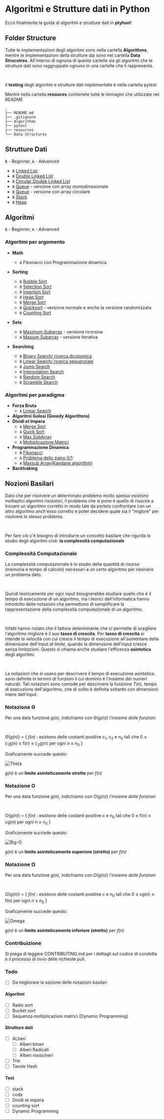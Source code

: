 # Algoritmi e Strutture dati in Python 

Ecco finalmente la guida di algoritmi e strutture dati in <b>ptyhon!</b>

## Folder Structure

Tutte le implementazioni degli algoritmi sono nella cartella **Algorithms**, mentre le implementazioni della strutture dai sono nel cartella <b>Data Strucutres</b>.
All'interno di ognuna di queste cartelle sia gli algoritmi che le strutture dati sono raggruppate ognuno in una cartelle che li rappresenta.

<br/>

Il **testing** degli algoritmi e strutture dati implementate è nella cartella pytest


Mentre nella cartella **resouces** contienete tutte le immagini che utilizzate nei README

```
.
├── README.md
├── .gitignore
├── Algorithms
├── pytest
├── resources
└── Data Structures
```

## Strutture Dati

`B` - Beginner, `A` - Advanced

* `B` [Linked List](Data_Structures/linkedList/linkedList.py)
* `B` [Double Linked List](Data_Structures/linkedList/doubleLinkedList.py)
* `B` [Circular Double Linked List](Data_Structures/linkedList/circularDoubleLinkedList.py)
* `B` [Queue](Data_Structures/coda/coda_array_monodimensionale.py) - versione con array monodimesionale
* `B` [Queue](Data_Structures/coda/coda_array_circolare.py) - versione con array circolare
* `B` [Stack](Data_Structures/stack/stack.py)
* `B` [Heap](Data_Structures/heap/heap.py) 

## Algoritmi

`B` - Beginner, `A` - Advanced

### Algoritmi per argomento

* **Math**
    * `A` Fibonacci con Programmazione dinamica

* **Sorting**
  * `B` [Bubble Sort](Algorithms/SortingAlgorithms/bubbleSort.py)
  * `B` [Selection Sort](Algorithms/SortingAlgorithms/selectionSort.py)
  * `B` [Insertion Sort](Algorithms/SortingAlgorithms/insertionSort.py)
  * `B` [Heap Sort](Data_Structures)
  * `B` [Merge Sort](Algorithms/SortingAlgorithms/mergeSort.py)
  * `B` [Quicksort](Algorithms/SortingAlgorithms/quickSort.py) - versione normale e anche la versione randomizzata
  * `B` [Counting Sort](Algorithms/SortingAlgorithms/countingSort.py)

* **Sets**
  * `B` [Maximum Subarray](Algorithms/DividiEtImpera/max-subarray-recursive.py) - versione ricorsiva
  * `A` [Maxium Subarray](Algorithms/DynamicProgramming/max-subarray-iterative.py) - versione iterativa
  

* **Searching**
    * `B` [Binary Search/ ricerca dicotomica](Algorithms/SearchingAlgorithms/binarySearch.py)
    * `B` [Linear Search/ ricerca sequenziale](Algorithms/SearchingAlgorithms/deterministicSearch.py)
    * `B` [Jump Search](Algorithms/SearchingAlgorithms/jumpSearch.py)
    * `B` [Interpolation Search](Algorithms/SearchingAlgorithms/interpolationSearch.py)
    * `B` [Random Search](Algorithms/SearchingAlgorithms/randomSearch.py)
    * `B` [Scramble Search](Algorithms/SearchingAlgorithms/scambleSearch.py)
    
### Algoritmi per paradigma

* **Forza Bruta**
    * `A` [Linear Search](Algorithms/SearchingAlgorithms/deterministicSearch.py)
* **Algoritmi Golosi (Greedy Algorithms)**
* **Dividi et Impera**
    * `A` [Merge Sort](Algorithms/SortingAlgorithms/mergeSort.py)
    * `A` [Quick Sort](Algorithms/SortingAlgorithms/quickSort.py)
    * `A` [Max SubArray](Algorithms/DividiEtImpera/max-subarray-recursive.py)
    * `A` [Moltiplicazione Matrici](Algorithms/DividiEtImpera/squareMatrixMultiply.py)
* **Programmazione Dinamica**
    * `B` [Fibonacci](Algorithms/DynamicProgramming/fibonacciDyn.py)
    * `A` [Problema dello ziano 0/1](Algorithms/DynamicProgramming/01_knapsackProblem.py)
    * `A` [Maxsub Array(Kandane algorithm)](Algorithms/DynamicProgramming/max-subarray-iterative.py)
* **Backtraking**
    
## Nozioni Basilari

Dato che per risolvere un determinato problemo molto spesso esistono molteplici algoritmi risolutori, 
il problema che si pone è quello di riuscire a trovare un algoritmo corretto in modo tale da 
portelo confrontare con un altro algoritmo anch'esso corretto e poter decidere quale sia il
"miglore" per risolvere lo stesso problema.

<br/>

Per fare ciò c'è bisogno di introdurre un concetto basilare che rigurda lo studio degli algoritmi cioè:
<b>la complessità computazionale</b>

### Complessità Computazionale

La complessità computazionale è lo studio della quantità di risorse (memoria e tempo di 
calcolo) necessari a un certo algoritmo per risolvere un problema dato. 

<br/>

Quindi teoricamente per ogni input bisognerebbe studiare quello che è il tempo di esecuzione di un algoritmo,
ma i teorici dell’informatica hanno introdotto delle notazioni che permettono di semplificare 
la rappresentazione della complessità computazionale di un algoritmo. 

<br/>

Infatti hanno notato che il fattore determinante che ci permette di scegliere l'algoritmo migliore è 
 il suo <b>tasso di crescita</b>. Per <b>tasso di crescita</b> si intende la velocità con cui cresce il tempo 
di esecuzione all'aumentare della dimensione dell'input <em>al limite</em>, quando la dimensione dell'input cresce senza 
limitazioni. Questo si chiama anche studiare l'efficenza <b>asintotica</b> degli algoritmi.

<br/>

Le notazioni che si usano per descrivere il tempo di esecuzione asintotico sono definite in 
termini di funzioni il cui dominio è l'insieme dei numeri naturali. Tali notazioni sono comode per descrivere la funzione
<em>T(n)</em>, tempo di esecuzione dell'algoritmo, che di solito è definita soltanto con dimensioni
intere dell'input.

### Notazione Θ

Per una data funzione <em>g(n)</em>, indichiamo con Θ(<em>g(n)</em>) <em>l'insieme delle funzioni</em>

<br/>

Θ(<em>g(n)</em>) = { <em>f(n)</em> : esistono delle costanti positive c<sub>1</sub>, c<sub>2</sub> e n<sub>0</sub> tali che
                    0 ≤ c<sub>1</sub>g(n) ≤ f(n) ≤ c<sub>2</sub>g(n) per ogni <em>n</em>  ≥ n<sub>0</sub> }

Graficamente succede questo:

![Theta](./resources/imgs/Theta-Complexity.jpg)

<em>g(n)</em> è un <b>limite asintoticamente stretto</b> per <em>f(n)</em>

### Notazione O

Per una data funzione <em>g(n)</em>, indichiamo con O(<em>g(n)</em>) <em>l'insieme delle funzioni</em>

<br/>

O(<em>g(n)</em>) = {
                    <em>f(n)</em> : esistono delle costanti positive c e n<sub>0</sub> tali che
                    0 ≤ f(n) ≤ cg(n) per ogni <em>n</em>  ≥ n<sub>0</sub> 
                    }

Graficamente succede questo:

![Big-O](./resources/imgs/Big-O-notation.png)

<em>g(n)</em> è un <b>limite asintoticamente superiore (stretto)</b> per <em>f(n)</em>

### Notazione Ω

Per una data funzione <em>g(n)</em>, indichiamo con Ω(<em>g(n)</em>) <em>l'insieme delle funzioni</em>

<br/>

Ω(<em>g(n)</em>) = { <em>f(n)</em> : esistono delle costanti positive c e n<sub>0</sub> tali che
                    0 ≤ cg(n) ≤ f(n) per ogni <em>n</em>  ≥ n<sub>0</sub> }

Graficamente succede questo:


![Omega](./resources/imgs/omega_grande.png)

<em>g(n)</em> è un <b>limite asintoticamente inferiore (stretto)</b> per <em>f(n)</em>

### Contribuizione

Si prega di leggere CONTRIBUTING.md per i dettagli sul codice di condotta e il processo di invio delle richieste pull.

### Todo

- [ ] Da migliorare la sezione delle notazioni basilari

#### Algoritmi 

- [ ] Radix sort
- [ ] Bucket sort
- [ ] Sequenza moltiplicazioni matrici (Dynamic Programming)

#### Strutture dati
- [ ] ALberi
    - [ ] Alberi binari
    - [ ] Alberi Radicati
    - [ ] Alberi rosso/neri
- [ ] Trie
- [ ] Tavole Hash

#### Test
- [ ] stack
- [ ] coda
- [ ] Dividi et impera
- [ ] counting sort
- [ ] Dynamic Programming